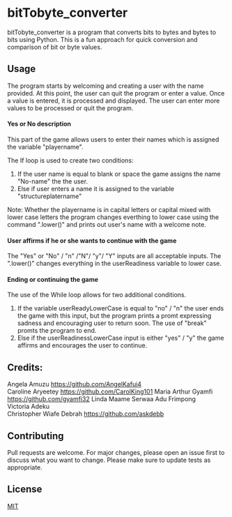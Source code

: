 # bitTobyte_converter
bitTobyte_converter is a program that converts bits to bytes and bytes to bits using Python. This is a fun approach for quick conversion and comparison of bit or byte values.

## Usage
The program starts by welcoming and creating a user with the name provided. At this point, the user can quit the program or enter a value. Once a value is entered, it is processed and displayed. The user can enter more values to be processed or quit the program.

#### Yes or No description 
This part of the game allows users to enter their names which is assigned the variable "playername".

The If loop is used to create two conditions:
1. If the user name is equal to blank or space the game assigns the name "No-name" the the user.
2. Else if user enters a name it is assigned to the variable "structureplatername"

 Note: 
Whether the playername is in capital letters or capital mixed with lower case letters the program changes everthing to lower case using the command ".lower()" and prints out user's name with a welcome note. 

####  User affirms if he or she wants to continue with the game
The "Yes" or "No" / "n" /"N"/ "y"/ "Y" inputs are all acceptable inputs. The ".lower()" changes everything in the userReadiness variable to lower case. 

#### Ending or continuing the game
The use of the While loop allows for two additional conditions.
1. If the variable userReadyLowerCase is equal to
 "no" / "n" the user ends the game with this input, but the program prints a promt expressing sadness and encouraging user to return soon. The use of "break" promts the program to end. 
2. Else if the userReadinessLowerCase input is either "yes" / "y" the game affirms and encourages the user to continue. 

## Credits:                                          

Angela Amuzu                					        https://github.com/AngelKafui4              
Caroline Aryeetey                          				https://github.com/CarolKing101 
Maria Arthur Gyamfi                        				https://github.com/gyamfi32
Linda Maame Serwaa Adu Frimpong            
Victoria Adeku                             
Christopher Wiafe Debrah  					            https://github.com/askdebb

## Contributing
Pull requests are welcome. For major changes, please open an issue first to discuss what you want to change. 
Please make sure to update tests as appropriate.

## License
[MIT](https://choosealicense.com/licenses/mit/)
